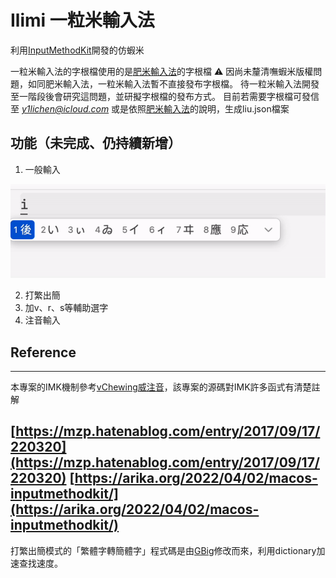 # Ilimi 一粒米輸入法
利用[InputMethodKit](https://developer.apple.com/documentation/inputmethodkit)開發的仿蝦米

一粒米輸入法的字根檔使用的是[肥米輸入法](https://github.com/shadowjohn/UCL_LIU)的字根檔
⚠️ 因尚未釐清嘸蝦米版權問題，如同肥米輸入法，一粒米輸入法暫不直接發布字根檔。
待一粒米輸入法開發至一階段後會研究這問題，並研擬字根檔的發布方式。
目前若需要字根檔可發信至 *y1lichen@icloud.com* 或是依照[肥米輸入法](https://github.com/shadowjohn/UCL_LIU)的說明，生成liu.json檔案

## 功能（未完成、仍持續新增）

1. 一般輸入

![一般輸入](https://github.com/y1lichen/ilimi-inputmethod/blob/main/media/demo01.gif)

2. 打繁出簡
3. 加v、r、s等輔助選字
4. 注音輸入

## Reference
---
本專案的IMK機制參考[vChewing威注音](https://vchewing.github.io/README.html)，該專案的源碼對IMK許多函式有清楚註解

[https://mzp.hatenablog.com/entry/2017/09/17/220320](https://mzp.hatenablog.com/entry/2017/09/17/220320)
[https://arika.org/2022/04/02/macos-inputmethodkit/](https://arika.org/2022/04/02/macos-inputmethodkit/)
---
打繁出簡模式的「繁體字轉簡體字」程式碼是由[GBig](https://github.com/RockfordWei/GBig)修改而來，利用dictionary加速查找速度。